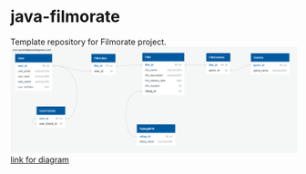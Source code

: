 # java-filmorate
Template repository for Filmorate project.
![This is an diagram](https://github.com/ArseniyBeglov/java-filmorate/blob/main/QuickDBD-Diagram.png?raw=true)
[link for diagram](https://app.quickdatabasediagrams.com/#/d/UfZYQy)
